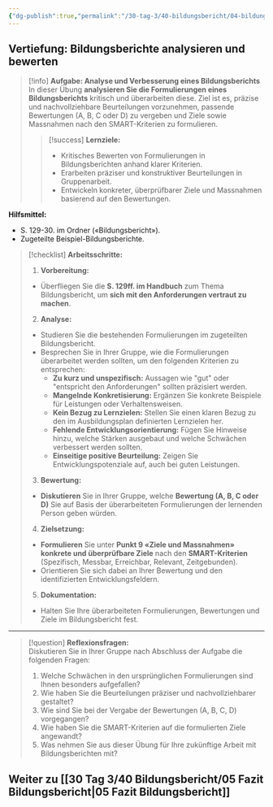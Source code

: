 ```yaml
---
{"dg-publish":true,"permalink":"/30-tag-3/40-bildungsbericht/04-bildungsberichte-verbessern/","noteIcon":""}
---
```


## Vertiefung: Bildungsberichte analysieren und bewerten

>[!info] **Aufgabe: Analyse und Verbesserung eines Bildungsberichts**
>In dieser Übung **analysieren Sie die Formulierungen eines Bildungsberichts** kritisch und überarbeiten diese. Ziel ist es, präzise und nachvollziehbare Beurteilungen vorzunehmen, passende Bewertungen (A, B, C oder D) zu vergeben und Ziele sowie Massnahmen nach den SMART-Kriterien zu formulieren.  
>
>>[!success] **Lernziele:**
>>- Kritisches Bewerten von Formulierungen in Bildungsberichten anhand klarer Kriterien.  
>>- Erarbeiten präziser und konstruktiver Beurteilungen in Gruppenarbeit.  
>>- Entwickeln konkreter, überprüfbarer Ziele und Massnahmen basierend auf den Bewertungen.  

**Hilfsmittel:**  
- S. 129-30. im Ordner («Bildungsbericht»).
- Zugeteilte Beispiel-Bildungsberichte.

>[!checklist] **Arbeitsschritte:**
>1. **Vorbereitung:**  
>   - Überfliegen Sie die **S. 129ff. im Handbuch** zum Thema Bildungsbericht, um **sich mit den Anforderungen vertraut zu machen**.  
>
>2. **Analyse:**  
>   - Studieren Sie die bestehenden Formulierungen im zugeteilten Bildungsbericht.  
>   - Besprechen Sie in Ihrer Gruppe, wie die Formulierungen überarbeitet werden sollten, um den folgenden Kriterien zu entsprechen:  
>     - **Zu kurz und unspezifisch:** Aussagen wie "gut" oder "entspricht den Anforderungen" sollten präzisiert werden.  
>     - **Mangelnde Konkretisierung:** Ergänzen Sie konkrete Beispiele für Leistungen oder Verhaltensweisen.  
>     - **Kein Bezug zu Lernzielen:** Stellen Sie einen klaren Bezug zu den im Ausbildungsplan definierten Lernzielen her.  
>     - **Fehlende Entwicklungsorientierung:** Fügen Sie Hinweise hinzu, welche Stärken ausgebaut und welche Schwächen verbessert werden sollten.  
>     - **Einseitige positive Beurteilung:** Zeigen Sie Entwicklungspotenziale auf, auch bei guten Leistungen.  
>
>3. **Bewertung:**  
>   - **Diskutieren** Sie in Ihrer Gruppe, welche **Bewertung (A, B, C oder D)** Sie auf Basis der überarbeiteten Formulierungen der lernenden Person geben würden.  
>
>4. **Zielsetzung:**  
>   - **Formulieren** Sie unter **Punkt 9 «Ziele und Massnahmen» konkrete und überprüfbare Ziele** nach den **SMART-Kriterien** (Spezifisch, Messbar, Erreichbar, Relevant, Zeitgebunden).  
>   - Orientieren Sie sich dabei an Ihrer Bewertung und den identifizierten Entwicklungsfeldern.  
>
>5. **Dokumentation:**  
>   - Halten Sie Ihre überarbeiteten Formulierungen, Bewertungen und Ziele im Bildungsbericht fest.

---

>[!question] **Reflexionsfragen:**  
>Diskutieren Sie in Ihrer Gruppe nach Abschluss der Aufgabe die folgenden Fragen:  
>1. Welche Schwächen in den ursprünglichen Formulierungen sind Ihnen besonders aufgefallen?  
>2. Wie haben Sie die Beurteilungen präziser und nachvollziehbarer gestaltet?  
>3. Wie sind Sie bei der Vergabe der Bewertungen (A, B, C, D) vorgegangen?  
>4. Wie haben Sie die SMART-Kriterien auf die formulierten Ziele angewandt?  
>5. Was nehmen Sie aus dieser Übung für Ihre zukünftige Arbeit mit Bildungsberichten mit?  

## Weiter zu [[30 Tag 3/40 Bildungsbericht/05 Fazit Bildungsbericht\|05 Fazit Bildungsbericht]]